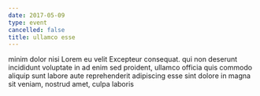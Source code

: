 ```yaml
---
date: 2017-05-09
type: event
cancelled: false
title: ullamco esse
---
```

minim dolor nisi Lorem eu velit Excepteur consequat. qui non deserunt incididunt voluptate in ad enim sed proident, ullamco officia quis commodo aliquip sunt labore aute reprehenderit adipiscing esse sint dolore in magna sit veniam, nostrud amet, culpa laboris